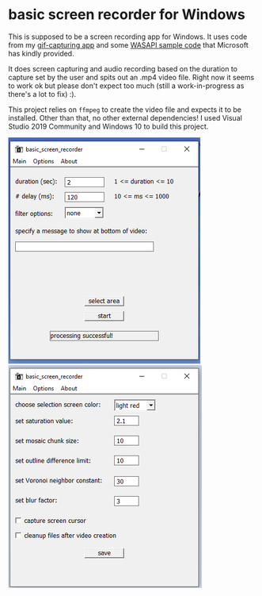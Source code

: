 # basic screen recorder for Windows    
    
This is supposed to be a screen recording app for Windows. It uses code from my [gif-capturing app](https://github.com/syncopika/gifCatch_desktop-Windows-) and some [WASAPI sample code](https://github.com/microsoft/Windows-classic-samples/tree/main/Samples/Win7Samples/multimedia/audio/CaptureSharedTimerDriven) that Microsoft has kindly provided.    
    
It does screen capturing and audio recording based on the duration to capture set by the user and spits out an .mp4 video file. Right now it seems to work ok but please don't expect too much (still a work-in-progress as there's a lot to fix) :).    
    
This project relies on `ffmpeg` to create the video file and expects it to be installed. Other than that, no other external dependencies! I used Visual Studio 2019 Community and Windows 10 to build this project.    
    
![screenshot of gui](gui_screenshot.png)    
![screenshot of gui parameters section](gui_screenshot2.png)    